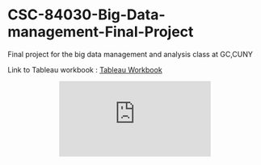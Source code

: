 # CSC-84030-Big-Data-management-Final-Project
Final project for the big data management and analysis class at GC,CUNY


Link to Tableau workbook :  [Tableau Workbook](https://public.tableau.com/views/311workbook/CompDash?:embed=y&:display_count=yes)

<center><iframe src="https://public.tableau.com/shared/CRP9NHXDM?:display_count=yes" frameborder="0"></iframe></center>
